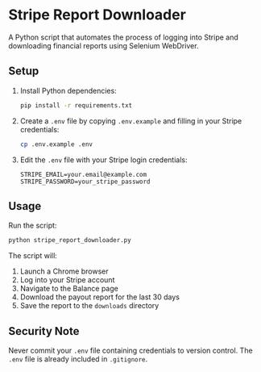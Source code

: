 # Stripe Report Downloader

A Python script that automates the process of logging into Stripe and downloading financial reports using Selenium WebDriver.

## Setup

1. Install Python dependencies:
   ```bash
   pip install -r requirements.txt
   ```

2. Create a `.env` file by copying `.env.example` and filling in your Stripe credentials:
   ```bash
   cp .env.example .env
   ```

3. Edit the `.env` file with your Stripe login credentials:
   ```
   STRIPE_EMAIL=your.email@example.com
   STRIPE_PASSWORD=your_stripe_password
   ```

## Usage

Run the script:
```bash
python stripe_report_downloader.py
```

The script will:
1. Launch a Chrome browser
2. Log into your Stripe account
3. Navigate to the Balance page
4. Download the payout report for the last 30 days
5. Save the report to the `downloads` directory

## Security Note

Never commit your `.env` file containing credentials to version control. The `.env` file is already included in `.gitignore`.